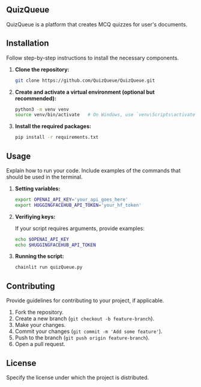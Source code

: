 ## QuizQueue

QuizQueue is a platform that creates MCQ quizzes for user's documents.

## Installation

Follow step-by-step instructions to install the necessary components.

1. **Clone the repository:**

    ```sh
    git clone https://github.com/QuizQueue/QuizQueue.git
    
    ```

2. **Create and activate a virtual environment (optional but recommended):**

    ```sh
    python3 -m venv venv
    source venv/bin/activate   # On Windows, use `venv\Scripts\activate`
    ```

3. **Install the required packages:**

    ```sh
    pip install -r requirements.txt
    ```

## Usage

Explain how to run your code. Include examples of the commands that should be used in the terminal.

1. **Setting variables:**
   ```sh
   export OPENAI_API_KEY='your_api_goes_here'
   export HUGGINGFACEHUB_API_TOKEN='your_hf_token'
   ```
2. **Verifiying keys:**

    If your script requires arguments, provide examples:

    ```sh
    echo $OPENAI_API_KEY
    echo $HUGGINGFACEHUB_API_TOKEN
    ```

3. **Running the script:**

    ```sh
    chainlit run quizQueue.py
    ```


## Contributing

Provide guidelines for contributing to your project, if applicable.

1. Fork the repository.
2. Create a new branch (`git checkout -b feature-branch`).
3. Make your changes.
4. Commit your changes (`git commit -m 'Add some feature'`).
5. Push to the branch (`git push origin feature-branch`).
6. Open a pull request.

## License

Specify the license under which the project is distributed.

